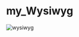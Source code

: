 # my_Wysiwyg

![wysiwyg](https://github.com/Nineta1es/my_Wysiwyg/assets/118688556/7ec0702a-3b36-40b8-914b-0c139458e8ca)
